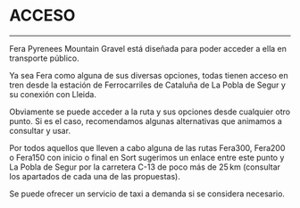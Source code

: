 # ACCESO

---

Fera Pyrenees Mountain Gravel está diseñada para poder acceder a ella en transporte público.

Ya sea Fera como alguna de sus diversas opciones, todas tienen acceso en tren desde la estación de Ferrocarriles de Cataluña de La Pobla de Segur y su conexión con Lleida.

Obviamente se puede acceder a la ruta y sus opciones desde cualquier otro punto. Si es el caso, recomendamos algunas alternativas que animamos a consultar y usar.

Por todos aquellos que lleven a cabo alguna de las rutas Fera300, Fera200 o Fera150 con inicio o final en Sort sugerimos un enlace entre este punto y La Pobla de Segur por la carretera C-13 de poco más de 25 km (consultar los apartados de cada una de las propuestas).

Se puede ofrecer un servicio de taxi a demanda si se considera necesario.
